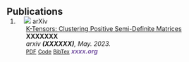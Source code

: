 <h2 id="publications" style="margin: 2px 0px -15px;">Publications</h2>

<div class="publications">
<ol class="bibliography">

<li>
<div class="pub-row">

  <div class="col-sm-3 abbr" style="position: relative;padding-right: 15px;padding-left: 15px;">
    <img src="assets/img/nips2023.png" class="teaser img-fluid z-depth-1">
    <abbr class="badge">arXiv</abbr>
  </div>

  <div class="col-sm-9" style="position: relative;padding-right: 15px;padding-left: 20px;">
    <div class="title"><a href="https://arxiv.org/pdf/2002.10211.pdf">K-Tensors: Clustering Positive Semi-Definite Matrices</a></div>
    <div class="author"><strong>XXXXXXX</strong></div>
    <div class="periodical"><em>arxiv <strong>(XXXXXX)</strong>, May. 2023.</em></div>
    <div class="links">
      <a href="https://xxxx.pdf" class="btn btn-sm z-depth-0" role="button" target="_blank" style="font-size:12px;">PDF</a>
      <a href="https://github.com/xxxxx" class="btn btn-sm z-depth-0" role="button" target="_blank" style="font-size:12px;">Code</a>
      <a href="https://dblp.uni-trier.de/xxxxxx" class="btn btn-sm z-depth-0" role="button" target="_blank" style="font-size:12px;">BibTex</a>
      <strong><i style="color:#7b5aa6">xxxx.org</i></strong>
    </div>
  </div>
</div>
</li>
  
<br>

</ol>
</div>
